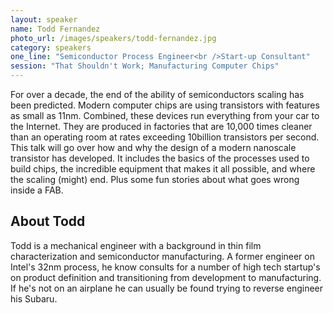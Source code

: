 ```yaml
---
layout: speaker
name: Todd Fernandez
photo_url: /images/speakers/todd-fernandez.jpg
category: speakers
one_line: "Semiconductor Process Engineer<br />Start-up Consultant"
session: "That Shouldn't Work; Manufacturing Computer Chips"
---
```

For over a decade, the end of the ability of semiconductors scaling has been predicted. Modern computer chips are using transistors with features as small as 11nm.  Combined, these devices run everything from your car to the Internet. They are produced in factories that are 10,000 times cleaner than an operating room at rates exceeding 10billion transistors per second.  This talk will go over how and why the design of a modern nanoscale transistor has developed.   It includes the basics of the processes used to build chips, the incredible equipment that makes it all possible, and where the scaling (might) end. Plus some fun stories about what goes wrong inside a FAB.


## About Todd
Todd is a mechanical engineer with a background in thin film characterization and semiconductor manufacturing.  A former engineer on Intel's 32nm process, he know consults for a number of high tech startup's on product definition and transitioning from development to manufacturing.  If he's not on an airplane he can usually be found trying to reverse engineer his Subaru.
